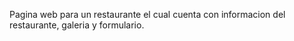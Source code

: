 Pagina web para un restaurante el cual cuenta con informacion del restaurante, galeria y formulario.

